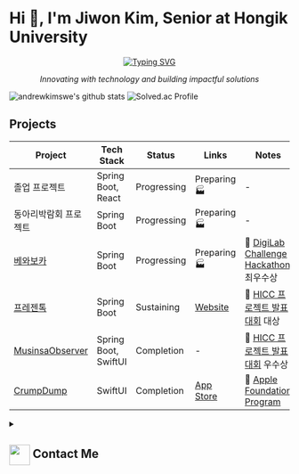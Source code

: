 # Hi 👋, I'm Jiwon Kim, Senior at Hongik University

<p align="center">
  <a href="https://github.com/DenverCoder1/readme-typing-svg">
    <img src="https://readme-typing-svg.demolab.com/?lines=Passionate%20about%20New%20Business&font=Fira%20Code&center=true&width=440&height=45&color=0078FF&vCenter=true&pause=1000&size=22" alt="Typing SVG" />
  </a>
</p>
<p align="center"><i>Innovating with technology and building impactful solutions</i></p>

![andrewkimswe's github stats](https://github-readme-stats.vercel.app/api?username=andrewkimswe&show_icons=true&theme=radical)
![Solved.ac Profile](http://mazassumnida.wtf/api/v2/generate_badge?boj=foundationprogram)

## Projects

| Project        | Tech Stack                | Status                                   | Links                                                                                  | Notes |
|----------------|---------------------------|------------------------------------------|---------------------------------------------------------------------------------------|-------|
| 졸업 프로젝트      | Spring Boot, React               | Progressing                               | Preparing 🏭 | - |
| 동아리박람회 프로젝트      | Spring Boot               | Progressing                               | Preparing 🏭 | - |
| [베와보카](https://github.com/DigiLabChallengeHackathon)       | Spring Boot               | Progressing                               | Preparing 🏭 | 🥈 [DigiLab Challenge Hackathon](https://digilab-hackathon.com/) 최우수상 |
| [프레젠톡](https://github.com/HongikComputerClub)       | Spring Boot               | Sustaining                               | [Website](https://presentalk.store/)  | 🥇 [HICC 프로젝트 발표대회](https://www.hicc.co.kr/) 대상 |
| [MusinsaObserver](https://github.com/MusinsaObserver) | Spring Boot, SwiftUI     | Completion  | - | 🥉 [HICC 프로젝트 발표대회](https://www.hicc.co.kr/) 우수상 |
| [CrumpDump](https://github.com/AppleFoundationProgram)      | SwiftUI                  | Completion                                 | [App Store](https://apps.apple.com/kr/app/crumpdump/id6737130375) | 🍏 [Apple Foundation Program](https://developeracademy.postech.ac.kr/foundation-program) |


<details>
  <summary><h2> <img align="center" src="https://github.com/andrewkimswe/andrewkimswe/blob/main/icons/Contact.gif" width="37"/> Contact Me</h2></summary>
  <p><i>You can reach out to me via:</i></p>
  <p>
    📫 <strong>andrewkimswe@gmail.com</strong>
    <br>
    <a href="https://www.linkedin.com/in/jiwon-kim-867334285/" target="blank"><img align="center" src="https://raw.githubusercontent.com/rahuldkjain/github-profile-readme-generator/master/src/images/icons/Social/linked-in-alt.svg" alt="jiwon kim" height="30" width="40" /></a>
  </p>
</details>
